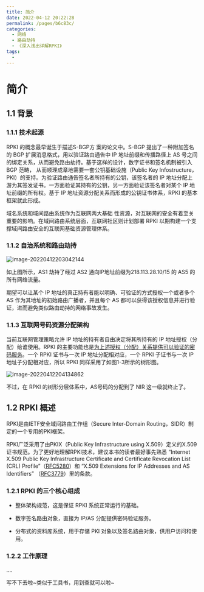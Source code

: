 ```yaml
---
title: 简介
date: 2022-04-12 20:22:28
permalink: /pages/b6c83c/
categories:
  - 网络
  - 路由劫持
  - 《深入浅出详解RPKI》
tags:
  -
---
```


# 简介

## 1.1 背景

### 1.1.1 技术起源

RPKI 的概念最早诞生于描述S-BGP方 案的论文中。S-BGP 提出了一种附加签名的 BGP 扩展消息格式，用以验证路由通告中 IP 地址前缀和传播路径上 AS 号之间的绑定关系，从而避免路由劫持。基于这样的设计，数字证书和签名机制被引入 BGP 范畴， 从而顺理成章地需要一套公钥基础设施（Public Key Infostructure，PKI）的支持。为验证路由通告签名者所持有的公钥，该签名者的 IP 地址分配上游为其签发证书。一方面验证其持有的公钥，另一方面验证该签名者对某个 IP 地址前缀的所有权。基于 IP 地址资源分配关系而形成的公钥证书体系，RPKI 的基本框架就此形成。

域名系统和域间路由系统作为互联网两大基础 性资源，对互联网的安全有着至关重要的影响。在域间路由系统层面，互联网社区则计划部署 RPKI 以期构建一个支撑域间路由安全的互联网基础资源管理体系。

### 1.1.2 自治系统和路由劫持

![image-20220412203042144](https://blog-1310567564.cos.ap-beijing.myqcloud.com/img/image-20220412203042144.png)

 如上图所示，AS1 劫持了经过 AS2 通向IP地址前缀为218.113.28.10/15 的 AS5 的所有网络流量。

期望可以让某个 IP 地址的真正持有者能以明确、可验证的方式授权一个或者多个 AS 作为其地址的初始路由广播者，并且每个 AS 都可以获得该授权信息并进行验证，进而避免类似路由劫持的网络事故发生。

### 1.1.3 互联网号码资源分配架构

当前互联网管理策略允许 IP 地址的持有者自由决定将其所持有的 IP 地址授权（分配）给谁使用。RPKI 的主要功能也是<u>为上述授权（分配）关系提供可以验证的密码服务</u>。一个 RPKI 证书与一次 IP 地址分配相对应，一个 RPKI 子证书与一次 IP 地址子分配相对应，所以 RPKI 同样采用了如图1-3所示的树形图。

![image-20220412204134862](https://blog-1310567564.cos.ap-beijing.myqcloud.com/img/image-20220412204134862.png)

不过，在 RPKI 的树形分层体系中，AS号码的分配到了 NIR 这一级就终止了。

## 1.2 RPKI 概述

RPKI是由IETF安全域间路由工作组（Secure Inter-Domain Routing，SIDR）制定的一个专用的PKI框架。

RPKI广泛采用了由PKIX（Public Key Infrastructure using X.509）定义的X.509证书规范。为了更好地理解RPKI技术，建议本书的读者最好事先熟悉 “Internet X.509 Public Key Infrastructure Certificate and Certificate Revocation List (CRL) Profile”（[RFC5280](https://www.rfc-editor.org/rfc/rfc5280)）和 “X.509 Extensions for IP Addresses and AS Identifiers” （[RFC3779](https://www.rfc-editor.org/rfc/rfc3779.html)）里的条款。

### 1.2.1 RPKI 的三个核心组成

- 整体架构规范，这是保证 RPKI 系统正常运行的基础。

- 数字签名路由对象，直接为 IP/AS 分配提供密码验证服务。
- 分布式的资料库系统，用于存储 PKI 对象以及签名路由对象，供用户访问和使用。

### 1.2.2 工作原理

....

写不下去啦~类似于工具书，用到查就可以啦~
